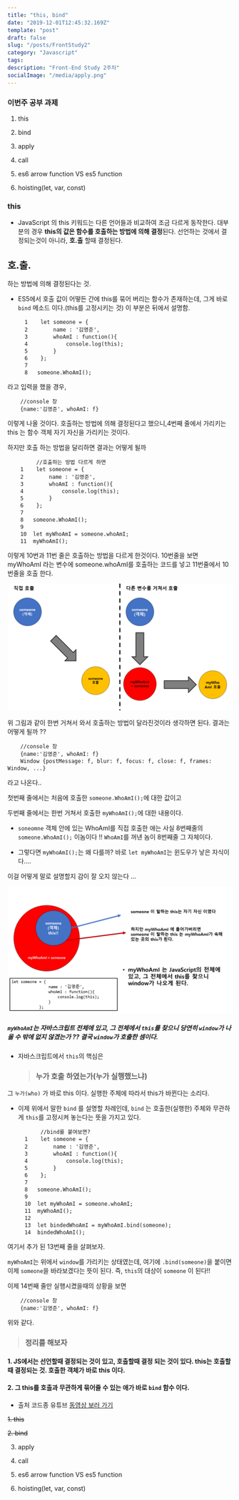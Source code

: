 ```yaml
---
title: "this, bind"
date: "2019-12-01T12:45:32.169Z"
template: "post"
draft: false
slug: "/posts/FrontStudy2"
category: "Javascript"
tags:
description: "Front-End Study 2주차"
socialImage: "/media/apply.png"
---
```


### 이번주 공부 과제

1. this

2. bind

3. apply

4. call

5. es6 arrow function VS es5 function

6. hoisting(let, var, const)

### this

- JavaScript 의 this 키워드는 다른 언어들과 비교하여 조금 다르게 동작한다.
  대부분의 경우 **this의 값은 함수를 호출하는 방법에 의해 결정**된다.
  선언하는 것에서 결정되는것이 아니라, **호.출** 할때 결정된다.

## 호.출.

하는 방법에 의해 결정된다는 것.

- ES5에서 호출 값이 어떻든 간에 this를 묶어 버리는 함수가 존재하는데, 그게 바로 `bind` 메소드 이다.(this를 고정시키는 것) 이 부분은 뒤에서 설명함.


        1    let someone = {
        2        name : '김영준',
        3        whoAmI : function(){
        4            console.log(this);
        5        }
        6    };
        7
        8   someone.WhoAmI();

라고 입력을 했을 경우,

        //console 창
        {name:'김영준', whoAmI: f}

이렇게 나올 것이다.
호출하는 방법에 의해 결정된다고 했으니,4번째 줄에서 가리키는 this 는 함수 객체 자기 자신을 가리키는 것이다.

하지만 호출 하는 방법을 달리하면 결과는 어떻게 될까

             //호출하는 방법 다르게 하면
        1    let someone = {
        2        name : '김영준',
        3        whoAmI : function(){
        4            console.log(this);
        5        }
        6    };
        7
        8   someone.WhoAmI();
        9
        10  let myWhoAmI = someone.whoAmI;
        11  myWhoAmI();

이렇게 10번과 11번 줄은 호출하는 방법을 다르게 한것이다.
10번줄을 보면 myWhoAmI 라는 변수에 someone.whoAmI를 호출하는 코드를 넣고
11번줄에서 10번줄을 호출 한다.

![](/media/React/this1.png)

위 그림과 같이 한번 거쳐서 와서 호출하는 방법이 달라진것이라 생각하면 된다.
결과는 어떻게 될까 ??

        //console 창
        {name:'김영준', whoAmI: f}
        Window {postMessage: f, blur: f, focus: f, close: f, frames: Window, ...}

라고 나온다..

첫번째 줄에서는 처음에 호출한 `someone.WhoAmI();`에 대한 값이고

두번째 줄에서는 한번 거쳐서 호출한 `myWhoAmI();`에 대한 내용이다.

- `soneomne` 객체 안에 있는 WhoAmI를 직접 호출한 애는 사실 8번째줄의 `someone.WhoAmI();` 이놈이다 !! `WhoAmI`를 꺼낸 놈이 8번째줄 그 자체이다.

* 그렇다면 `myWhoAmI();`는 왜 다를까?
  바로 `let myWhoAmI`는 윈도우가 낳은 자식이다....

이걸 어떻게 말로 설명할지 감이 잘 오지 않는다 ...

![](/media/React/this2.png)

##### `myWhoAmI`는 자바스크립트 전체에 있고, 그 전체에서 `this`를 찾으니 당연히 `window`가 나올 수 밖에 없지 않겠는가 ?? 결국 `window`가 호출한 셈이다.

- 자바스크립트에서 `this`의 핵심은

  > ### 누가 호출 하였는가(누가 실행했느냐)

그 `누가(who)` 가 바로 this 이다. 실행한 주체에 따라서 this가 바뀐다는 소리다.

- 이제 위에서 말한 `bind` 를 설명할 차례인데, `bind` 는 호출한(실행한) 주체와 무관하게 `this`를 고정시켜 놓는다는 뜻을 가지고 있다.

             //bind를 붙여보면?
        1    let someone = {
        2        name : '김영준',
        3        whoAmI : function(){
        4            console.log(this);
        5        }
        6    };
        7
        8   someone.WhoAmI();
        9
        10  let myWhoAmI = someone.whoAmI;
        11  myWhoAmI();
        12
        13  let bindedWhoAmI = myWhoAmI.bind(someone);
        14  bindedWhoAmI();

여기서 추가 된 13번째 줄을 살펴보자.

`myWhoAmI`는 위에서 `window`를 가리키는 상태였는데, 여기에 `.bind(someone)`을 붙이면 이제 `someone`을 바라보겠다는 뜻이 된다. 즉, `this`의 대상이 `someone` 이 된다!!

이제 14번째 줄만 실행시켰을때의 상황을 보면

        //console 창
        {name:'김영준', whoAmI: f}

위와 같다.

> ### 정리를 해보자

#### 1. JS에서는 선언할때 결정되는 것이 있고, 호출할때 결정 되는 것이 있다. this는 호출할때 결정되는 것. 호출한 객체가 바로 this 이다.

#### 2. 그 this를 호출과 무관하게 묶어줄 수 있는 애가 바로 `bind` 함수 이다.

- 출처
  코드종 유튜브 [동영상 보러 가기](https://youtu.be/CA5EDD4Hjz4?list=PLuBMRNcyzsWxcnDdAmJWyWYXuExyP9aS1)

~~1. this~~

~~2. bind~~

3. apply

4. call

5. es6 arrow function VS es5 function

6. hoisting(let, var, const)

